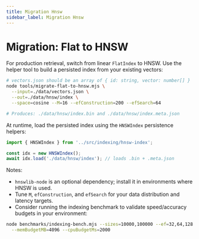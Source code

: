 ```yaml
---
title: Migration Hnsw
sidebar_label: Migration Hnsw
---
```


# Migration: Flat to HNSW

For production retrieval, switch from linear `FlatIndex` to HNSW. Use the helper tool to build a persisted index from your existing vectors:

```bash
# vectors.json should be an array of { id: string, vector: number[] }
node tools/migrate-flat-to-hnsw.mjs \
  --input=./data/vectors.json \
  --out=./data/hnsw/index \
  --space=cosine --M=16 --efConstruction=200 --efSearch=64

# Produces: ./data/hnsw/index.bin and ./data/hnsw/index.meta.json
```

At runtime, load the persisted index using the `HNSWIndex` persistence helpers:

```ts
import { HNSWIndex } from '../src/indexing/hnsw-index';

const idx = new HNSWIndex();
await idx.load('./data/hnsw/index'); // loads .bin + .meta.json
```

Notes:

- `hnswlib-node` is an optional dependency; install it in environments where HNSW is used.
- Tune `M`, `efConstruction`, and `efSearch` for your data distribution and latency targets.
- Consider running the indexing benchmark to validate speed/accuracy budgets in your environment:

```bash
node benchmarks/indexing-bench.mjs --sizes=10000,100000 --ef=32,64,128 --topK=10 --seed=42 \
  --memBudgetMB=4096 --cpuBudgetMs=2000
```
